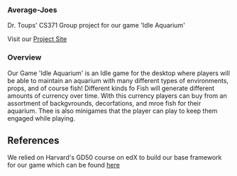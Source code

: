 ### Average-Joes
Dr. Toups' CS371 Group project for our game 'Idle Aquarium'

Visit our [Project Site](https://knickknaack.github.io/Average-Joes/)


### Overview
Our Game 'Idle Aquarium' is an Idle game for the desktop where players will be able to maintain an aquarium with many different types of environments, props, and of course fish! Different kinds fo Fish will generate different amounts of currency over time. With this currency players can buy from an assortment of backgvrounds, decorfations, and mroe fish for their aquarium. Thee is also minigames that the player can play to keep them engaged while playing.


## References
We relied on Harvard's GD50 course on edX to build our base framework for our game which can be found [here](https://learning.edx.org/course/course-v1:HarvardX+CS50G+Games/home)
